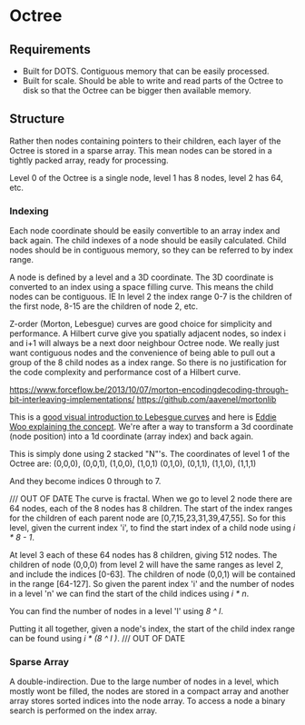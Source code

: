 # Octree

## Requirements
  
* Built for DOTS. Contiguous memory that can be easily processed.
* Built for scale. Should be able to write and read parts of the Octree to disk so that the Octree can be bigger then available memory.

## Structure

Rather then nodes containing pointers to their children, each layer of the Octree is stored in a sparse array. This mean nodes can be stored in a tightly packed array, ready for processing.

Level 0 of the Octree is a single node, level 1 has 8 nodes, level 2 has 64, etc.

### Indexing

Each node coordinate should be easily convertible to an array index and back again. The child indexes of a node should be easily calculated. Child nodes should be in contiguous memory, so they can be referred to by index range.

A node is defined by a level and a 3D coordinate. The 3D coordinate is converted to an index using a space filling curve. This means the child nodes can be contiguous. IE In level 2 the index range 0-7 is the children of the first node, 8-15 are the children of node 2, etc.

Z-order (Morton, Lebesgue) curves are good choice for simplicity and performance. A Hilbert curve give you spatially adjacent nodes, so index i and i+1 will always be a next door neighbour Octree node. We really just want contiguous nodes and the convenience of being able to pull out a group of the 8 child nodes as a index range. So there is no justification for the code complexity and performance cost of a Hilbert curve.

https://www.forceflow.be/2013/10/07/morton-encodingdecoding-through-bit-interleaving-implementations/
https://github.com/aavenel/mortonlib


This is a [good visual introduction to Lebesgue curves](https://www.robertdickau.com/lebesgue3d.html) and here is [Eddie Woo explaining the concept](https://www.youtube.com/watch?v=77I0ic8cBw0). We're after a way to transform a 3d coordinate (node position) into a 1d coordinate (array index) and back again.

This is simply done using 2 stacked "N"'s. The coordinates of level 1 of the Octree are:
 (0,0,0), (0,0,1), (1,0,0), (1,0,1)
 (0,1,0), (0,1,1), (1,1,0), (1,1,1)

And they become indices 0 through to 7.

/// OUT OF DATE
The curve is fractal. When we go to level 2 node there are 64 nodes, each of the 8 nodes has 8 children. The start of the index ranges for the children of each parent node are [0,7,15,23,31,39,47,55]. So for this level, given the current index 'i', to find the start index of a child node using *i \* 8 - 1*.

At level 3 each of these 64 nodes has 8 children, giving 512 nodes. The children of node (0,0,0) from level 2 will have the same ranges as level 2, and include the indices [0-63]. The children of node (0,0,1) will be contained in the range [64-127]. So given the parent index 'i' and the number of nodes in a level 'n' we can find the start of the child indices using *i \* n*.

You can find the number of nodes in a level 'l' using *8 ^ l*. 

Putting it all together, given a node's index, the start of the child index range can be found using *i \* (8 ^ l )*.
/// OUT OF DATE

### Sparse Array

A double-indirection. Due to the large number of nodes in a level, which mostly wont be filled, the nodes are stored in a compact array and another array stores sorted indices into the node array. To access a node a binary search is performed on the index array.
